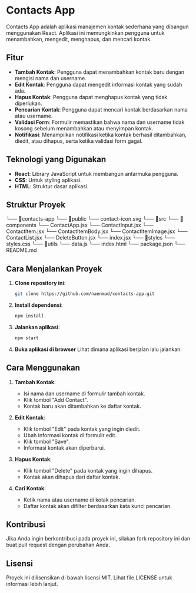 # Contacts App

Contacts App adalah aplikasi manajemen kontak sederhana yang dibangun menggunakan React. Aplikasi ini memungkinkan pengguna untuk menambahkan, mengedit, menghapus, dan mencari kontak.

## Fitur

- **Tambah Kontak**: Pengguna dapat menambahkan kontak baru dengan mengisi nama dan username.
- **Edit Kontak**: Pengguna dapat mengedit informasi kontak yang sudah ada.
- **Hapus Kontak**: Pengguna dapat menghapus kontak yang tidak diperlukan.
- **Pencarian Kontak**: Pengguna dapat mencari kontak berdasarkan nama atau username.
- **Validasi Form**: Formulir memastikan bahwa nama dan username tidak kosong sebelum menambahkan atau menyimpan kontak.
- **Notifikasi**: Menampilkan notifikasi ketika kontak berhasil ditambahkan, diedit, atau dihapus, serta ketika validasi form gagal.

## Teknologi yang Digunakan

- **React**: Library JavaScript untuk membangun antarmuka pengguna.
- **CSS**: Untuk styling aplikasi.
- **HTML**: Struktur dasar aplikasi.

## Struktur Proyek
└── 📁contacts-app
    └── 📁public
        └── contact-icon.svg
    └── 📁src
        └── 📁components
            └── ContactApp.jsx
            └── ContactInput.jsx
            └── ContactItem.jsx
            └── ContactItemBody.jsx
            └── ContactItemImage.jsx
            └── ContactList.jsx
            └── DeleteButton.jsx
        └── index.jsx
        └── 📁styles
            └── styles.css
        └── 📁utils
            └── data.js
    └── index.html
    └── package.json
    └── README.md

##  Cara Menjalankan Proyek
1. **Clone repository ini**:
    ```bash
    git clone https://github.com/naenmad/contacts-app.git
    ```
2. **Install dependensi**:
    ```bash
    npm install
    ```
3. **Jalankan aplikasi**:
    ```bash
    npm start
    ```
4. **Buka aplikasi di browser**
    Lihat dimana aplikasi berjalan lalu jalankan.

## Cara Menggunakan

1. **Tambah Kontak**:
    - Isi nama dan username di formulir tambah kontak.
    - Klik tombol "Add Contact".
    - Kontak baru akan ditambahkan ke daftar kontak.

2. **Edit Kontak**:
    - Klik tombol "Edit" pada kontak yang ingin diedit.
    - Ubah informasi kontak di formulir edit.
    - Klik tombol "Save".
    - Informasi kontak akan diperbarui.

3. **Hapus Kontak**:
    - Klik tombol "Delete" pada kontak yang ingin dihapus.
    - Kontak akan dihapus dari daftar kontak.

4. **Cari Kontak**:
    - Ketik nama atau username di kotak pencarian.
    - Daftar kontak akan difilter berdasarkan kata kunci pencarian.


## Kontribusi

Jika Anda ingin berkontribusi pada proyek ini, silakan fork repository ini dan buat pull request dengan perubahan Anda.

## Lisensi

Proyek ini dilisensikan di bawah lisensi MIT. Lihat file LICENSE untuk informasi lebih lanjut.